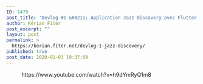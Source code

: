 ```yaml
---
ID: 1479
post_title: 'Devlog #1 &#8211; Application Jazz Discovery avec Flutter [FR]'
author: Kérian Fiter
post_excerpt: ""
layout: post
permalink: >
  https://kerian.fiter.net/devlog-1-jazz-discovery/
published: true
post_date: 2020-01-03 19:37:09
---
```

<!-- wp:core-embed/youtube {"url":"https:\/\/www.youtube.com\/watch?v=h9dYmRyQ1m8","type":"video","providerNameSlug":"youtube","className":"wp-embed-aspect-16-9 wp-has-aspect-ratio"} --><figure class="wp-block-embed-youtube wp-block-embed is-type-video is-provider-youtube wp-embed-aspect-16-9 wp-has-aspect-ratio">

<div class="wp-block-embed__wrapper">
  https://www.youtube.com/watch?v=h9dYmRyQ1m8
</div></figure> 

<!-- /wp:core-embed/youtube -->